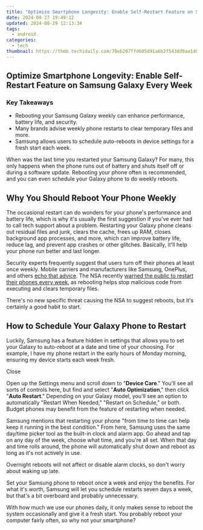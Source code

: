 ```yaml
---
title: "Optimize Smartphone Longevity: Enable Self-Restart Feature on Samsung Galaxy Every Week"
date: 2024-08-27 19:49:12
updated: 2024-08-29 12:13:34
tags:
  - android
categories:
  - tech
thumbnail: https://thmb.techidaily.com/70eb207ffd605d91a6b2f543dd9aa1d6c7a04729ab3e1a2ee11529aec8f103fd.png
---
```


## Optimize Smartphone Longevity: Enable Self-Restart Feature on Samsung Galaxy Every Week

### Key Takeaways

* Rebooting your Samsung Galaxy weekly can enhance performance, battery life, and security.
* Many brands advise weekly phone restarts to clear temporary files and more.
* Samsung allows users to schedule auto-reboots in device settings for a fresh start each week.

 When was the last time you restarted your Samsung Galaxy? For many, this only happens when the phone runs out of battery and shuts itself off or during a software update. Rebooting your phone often is recommended, and you can even schedule your Galaxy phone to do weekly reboots.

##  Why You Should Reboot Your Phone Weekly

 The occasional restart can do wonders for your phone's performance and battery life, which is why it's usually the first suggestion if you've ever had to call tech support about a problem. Restarting your Galaxy phone cleans out residual files and junk, clears the cache, frees up RAM, closes background app processes, and more, which can improve battery life, reduce lag, and prevent app crashes or other glitches. Basically, it'll help your phone run better and last longer.

 Security experts frequently suggest that users turn off their phones at least once weekly. Mobile carriers and manufacturers like Samsung, OnePlus, and others [echo that advice](https://shop-links.co/link/?exclusive=1&publisher_slug=itechdaily19598&url=https%3A%2F%2Fwww.samsung.com%2Fph%2Fsupport%2Fmobile-devices%2Frestart-your-galaxy-phone-regularly-to-prevent-it-from-slowing-down-or-freezing%2F). The NSA recently [warned the public to restart their phones every week](https://extra-support.techidaily.com/ready-for-victory-try-this-top-ranked-free-voice-alteration-software-now-for-2024/), as rebooting helps stop malicious code from executing and clears temporary files.

 There's no new specific threat causing the NSA to suggest reboots, but it's certainly a good habit to start.

##  How to Schedule Your Galaxy Phone to Restart

 Luckily, Samsung has a feature hidden in settings that allows you to set your Galaxy to auto-reboot at a date and time of your choosing. For example, I have my phone restart in the early hours of Monday morning, ensuring my device starts each week fresh.

Close 

 Open up the Settings menu and scroll down to "**Device Care**." You'll see all sorts of controls here, but find and select "**Auto Optimization**," then click "**Auto Restart**." Depending on your Galaxy model, you'll see an option to automatically "Restart When Needed," "Restart on Schedule," or both. Budget phones may benefit from the feature of restarting when needed.

 Samsung mentions that restarting your phone "from time to time can help keep it running in the best condition." From here, Samsung uses the same day/time picker tool as the built-in clock and alarm app. Go ahead and tap on any day of the week, choose what time, and you're all set. When that day and time rolls around, the phone will automatically shut down and reboot as long as it's not actively in use.

 Overnight reboots will not affect or disable alarm clocks, so don't worry about waking up late.

 Set your Samsung phone to reboot once a week and enjoy the benefits. For what it's worth, Samsung will let you schedule restarts seven days a week, but that's a bit overboard and probably unnecessary.

 With how much we use our phones daily, it only makes sense to reboot the system occasionally and give it a fresh start. You probably reboot your computer fairly often, so why not your smartphone?

<ins class="adsbygoogle"
     style="display:block"
     data-ad-format="autorelaxed"
     data-ad-client="ca-pub-7571918770474297"
     data-ad-slot="1223367746"></ins>



<ins class="adsbygoogle"
     style="display:block"
     data-ad-client="ca-pub-7571918770474297"
     data-ad-slot="8358498916"
     data-ad-format="auto"
     data-full-width-responsive="true"></ins>
